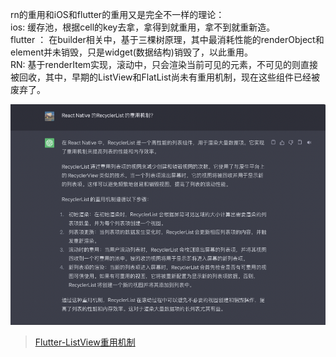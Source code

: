 rn的重用和iOS和flutter的重用又是完全不一样的理论：<br/>
ios:   缓存池，根据cell的key去拿，拿得到就重用，拿不到就重新造。 <br/>
flutter ： 在builder相关中，基于三棵树原理，其中最消耗性能的renderObject和element并未销毁，只是widget(数据结构)销毁了，以此重用。 <br/>
RN: 基于renderItem实现，滚动中，只会渲染当前可见的元素，不可见的则直接被回收，其中，早期的ListView和FlatList尚未有重用机制，现在这些组件已经被废弃了。 <br/>

![image](https://github.com/shaoting0730/mobile-learn/blob/master/React%20Native/RN%E9%95%BF%E5%88%97%E8%A1%A8%E9%87%8D%E7%94%A8.png) <br/>
> [ Flutter-ListView重用机制 ]( https://blog.csdn.net/Vito_Jianxue/article/details/108447446 )   <br/>

